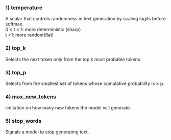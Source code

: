 ### 1) temperature  
A scalar that controls randomness in text generation by scaling logits before softmax.  
0 < t < 1: more deterministic (sharp)  
t >1: more random(flat)  
### 2) top_k  
Selects the next token only from the top k most probable tokens.  
### 3) top_p  
Selects from the smallest set of tokens whose cumulative probability is ≥ p.  
### 4) max_new_tokens  
limitation on how many new tokens the model will generate.  
### 5) stop_words  
Signals a model to stop generating text.  
